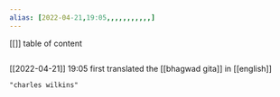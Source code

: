 ```yaml
---
alias: [2022-04-21,19:05,,,,,,,,,,,]
---
```

[[]]
table of content
```toc
```

[[2022-04-21]] 19:05
first translated the [[bhagwad gita]] in [[english]]
```query
"charles wilkins"
```
